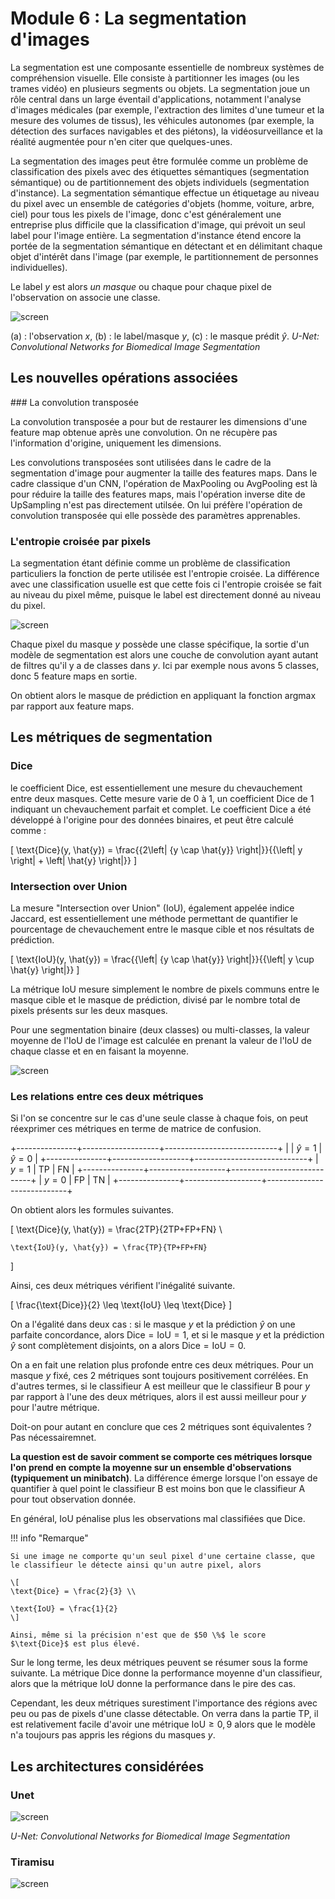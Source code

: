 # Module 6 : La segmentation d'images


La segmentation est une composante essentielle de nombreux systèmes de compréhension visuelle.  Elle consiste à partitionner les images (ou les trames vidéo) en plusieurs segments ou objets. La segmentation joue un rôle central dans un large éventail d'applications, notamment l'analyse d'images médicales (par exemple, l'extraction des limites d'une tumeur et la mesure des volumes de tissus), les véhicules autonomes (par exemple, la détection des surfaces navigables et des piétons), la vidéosurveillance et la réalité augmentée pour n'en citer que quelques-unes.

La segmentation des images peut être formulée comme un problème de classification des pixels avec des étiquettes sémantiques (segmentation sémantique) ou de partitionnement des objets individuels (segmentation d'instance). La segmentation sémantique effectue un étiquetage au niveau du pixel avec un ensemble de catégories d'objets (homme, voiture, arbre, ciel) pour tous les pixels de l'image, donc c'est généralement une entreprise plus difficile que la classification d'image, qui prévoit un seul label pour l'image entière. La segmentation d'instance étend encore la portée de la segmentation sémantique en détectant et en délimitant chaque objet d'intérêt dans l'image (par exemple, le partitionnement de personnes individuelles).

Le label $y$ est alors *un masque* ou chaque pour chaque pixel de l'observation on associe une classe.

![screen](./images/mask.svg)

(a) : l'observation $x$, (b) : le label/masque $y$, (c) : le masque prédit $\hat{y}$.
*U-Net: Convolutional Networks for Biomedical Image Segmentation*


## Les nouvelles opérations associées

### La convolution transposée


La convolution transposée a pour but de restaurer les dimensions d'une feature map obtenue après une convolution. On ne récupère pas l'information d'origine, uniquement les dimensions.

Les convolutions transposées sont utilisées dans le cadre de la segmentation d'image pour augmenter la taille des features maps. Dans le cadre classique d'un CNN, l'opération de MaxPooling ou AvgPooling est là pour réduire la taille des features maps, mais l'opération inverse dite de UpSampling n'est pas directement utilsée. On lui préfère l'opération de convolution transposée qui elle possède des paramètres apprenables.


### L'entropie croisée par pixels


La segmentation étant définie comme un problème de classification particuliers la fonction de perte utilisée est l'entropie croisée. La différence avec une classification usuelle est que cette fois ci l'entropie croisée se fait au niveau du pixel même, puisque le label est directement donné au niveau du pixel.


![screen](./images/segmentation_final.svg)

Chaque pixel du masque $y$ possède une classe spécifique, la sortie d'un modèle de segmentation est alors une couche de convolution ayant autant de filtres qu'il y a de classes dans $y$. Ici par exemple nous avons 5 classes, donc 5 feature maps en sortie.

On obtient alors le masque de prédiction en appliquant la fonction argmax par rapport aux feature maps.


## Les métriques de segmentation


### Dice


le coefficient Dice, est essentiellement une mesure du chevauchement entre deux masques. Cette mesure varie de 0 à 1, un coefficient Dice de 1 indiquant un chevauchement parfait et complet. Le coefficient Dice a été développé à l'origine pour des données binaires, et peut être calculé comme :

\[
    \text{Dice}(y, \hat{y}) = \frac{{2\left| {y \cap \hat{y}} \right|}}{{\left| y \right| + \left| \hat{y} \right|}}
\]

### Intersection over Union


La mesure "Intersection over Union" (IoU), également appelée indice Jaccard, est essentiellement une méthode permettant de quantifier le pourcentage de chevauchement entre le masque cible et nos résultats de prédiction.

\[
    \text{IoU}(y, \hat{y}) = \frac{{\left| {y \cap \hat{y}} \right|}}{{\left| y \cup \hat{y} \right|}}
\]

La métrique IoU mesure simplement le nombre de pixels communs entre le masque cible et le masque de prédiction, divisé par le nombre total de pixels présents sur les deux masques.

Pour une segmentation binaire (deux classes) ou multi-classes, la valeur moyenne de l'IoU de l'image est calculée en prenant la valeur de l'IoU de chaque classe et en en faisant la moyenne.

![screen](./images/meanIoU_final.svg)



### Les relations entre ces deux métriques


Si l'on se concentre sur le cas d'une seule classe à chaque fois, on peut réexprimer ces métriques en terme de matrice de confusion.

+---------------+-------------------+----------------------------+
|               | $\hat{y}=1$ | $\hat{y}=0$          |
+---------------+-------------------+----------------------------+
| $y=1$   | TP                | FN                         |
+---------------+-------------------+----------------------------+
| $y=0$   | FP                | TN                         |
+---------------+-------------------+----------------------------+

On obtient alors les formules suivantes.

\[
    \text{Dice}(y, \hat{y}) = \frac{2TP}{2TP+FP+FN} \\

    \text{IoU}(y, \hat{y}) = \frac{TP}{TP+FP+FN}
\]

Ainsi, ces deux métriques vérifient l'inégalité suivante.

\[
    \frac{\text{Dice}}{2} \leq \text{IoU} \leq \text{Dice}
\]

On a l'égalité dans deux cas : si le masque $y$ et la prédiction $\hat{y}$ on une parfaite concordance, alors $\text{Dice}=\text{IoU}=1$, et si le masque $y$ et la prédiction $\hat{y}$ sont complètement disjoints, on a alors $\text{Dice}=\text{IoU}=0$.

On a en fait une relation plus profonde entre ces deux métriques. Pour un masque $y$ fixé, ces 2 métriques sont toujours positivement corrélées. En d'autres termes, si le classifieur A est meilleur que le classifieur B pour $y$ par rapport à l'une des deux métriques, alors il est aussi meilleur pour $y$ pour l'autre métrique.

Doit-on pour autant en conclure que ces 2 métriques sont équivalentes ? Pas nécessairemnet.

**La question est de savoir comment se comporte ces métriques lorsque l'on prend en compte la moyenne sur un ensemble d'observations (typiquement un minibatch)**. La différence émerge lorsque l'on essaye de quantifier à quel point le classifieur B est moins bon que le classifieur A pour tout observation donnée.

En général, $\text{IoU}$ pénalise plus les observations mal classifiées que $\text{Dice}$.

!!! info "Remarque"

    Si une image ne comporte qu'un seul pixel d'une certaine classe, que le classifieur le détecte ainsi qu'un autre pixel, alors

    \[
    \text{Dice} = \frac{2}{3} \\

    \text{IoU} = \frac{1}{2}
    \]

    Ainsi, même si la précision n'est que de $50 \%$ le score $\text{Dice}$ est plus élevé.

Sur le long terme, les deux métriques peuvent se résumer sous la forme suivante. La métrique $\text{Dice}$ donne la performance moyenne d'un classifieur, alors que la métrique $\text{IoU}$ donne la performance dans le pire des cas.

Cependant, les deux métriques surestiment l'importance des régions avec peu ou pas de pixels d'une classe détectable. On verra dans la partie TP, il est relativement facile d'avoir une métrique $\text{IoU} \geq 0,9$ alors que le modèle n'a toujours pas appris les régions du masques $y$.


## Les architectures considérées


### Unet


![screen](./images/unet.svg)

*U-Net: Convolutional Networks for Biomedical Image Segmentation*

### Tiramisu

![screen](./images/fcdense_archi.svg)